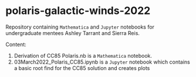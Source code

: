 # polaris-galactic-winds-2022
Repository containing `Mathematica` and `Jupyter` notebooks for undergraduate mentees Ashley Tarrant and Sierra Reis.

Content:

1. Derivation of CC85 Polaris.nb is a `Mathematica` notebook. 
2. 03March2022_Polaris_CC85.ipynb is a `Jupyter` notebook which contains a basic root find for the CC85 solution and creates plots 

